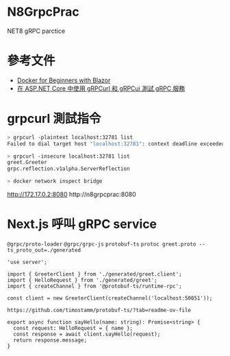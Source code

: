 # N8GrpcPrac
NET8 gRPC parctice

# 參考文件
 * [Docker for Beginners with Blazor](https://www.youtube.com/watch?v=Q_7rrpgy4Lo)
 * [在 ASP.NET Core 中使用 gRPCurl 和 gRPCui 測試 gRPC 服務](https://learn.microsoft.com/zh-tw/aspnet/core/grpc/test-tools?view=aspnetcore-8.0) 
 
# grpcurl 測試指令
```bash
> grpcurl -plaintext localhost:32781 list
Failed to dial target host "localhost:32781": context deadline exceeded

> grpcurl -insecure localhost:32781 list
greet.Greeter
grpc.reflection.v1alpha.ServerReflection

> docker network inspect bridge

```
http://172.17.0.2:8080
http://n8grpcprac:8080

# Next.js 呼叫 gRPC service
`@grpc/proto-loader`
`@grpc/grpc-js`
`protobuf-ts`
`protoc greet.proto --ts_proto_out=./generated`

```TS,server action
'use server';

import { GreeterClient } from './generated/greet.client';
import { HelloRequest } from './generated/greet';
import { createChannel } from '@protobuf-ts/runtime-rpc';

const client = new GreeterClient(createChannel('localhost:50051'));

https://github.com/timostamm/protobuf-ts/?tab=readme-ov-file

export async function sayHello(name: string): Promise<string> {
  const request: HelloRequest = { name };
  const response = await client.sayHello(request);
  return response.message;
}
```